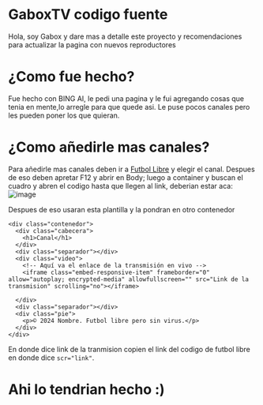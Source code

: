 # GaboxTV codigo fuente
Hola, soy Gabox y dare mas a detalle este proyecto y recomendaciones para actualizar la pagina con nuevos reproductores

# ¿Como fue hecho?
Fue hecho con BING AI, le pedi una pagina y le fui agregando cosas que tenia en mente,lo arregle para que quede asi. Le puse pocos canales pero les pueden poner los que quieran.

# ¿Como añedirle mas canales?
Para añedirle mas canales deben ir a [Futbol Libre](https://futbollibretv.tv/) y elegir el canal.
Despues de eso deben apretar F12 y abrir en Body; luego a container y buscan el cuadro y abren el codigo hasta que llegen al link, deberian estar aca:
![image](https://github.com/GaboxTheBest/gaboxtv/assets/92964881/5b3f18ec-d364-4ef4-b485-8797f68d02f8)

Despues de eso usaran esta plantilla y la pondran en otro contenedor
```
<div class="contenedor">
  <div class="cabecera">
    <h1>Canal</h1>
  </div>
  <div class="separador"></div>
  <div class="video">
    <!-- Aquí va el enlace de la transmisión en vivo -->
    <iframe class="embed-responsive-item" frameborder="0" allow="autoplay; encrypted-media" allowfullscreen="" src="Link de la transmision" scrolling="no"></iframe>

  </div>
  <div class="separador"></div>
  <div class="pie">
    <p>© 2024 Nombre. Futbol libre pero sin virus.</p>
  </div>
</div>
```
En donde dice link de la tranmision copien el link del codigo de futbol libre en donde dice ```scr="link"```.

# Ahi lo tendrian hecho :)
